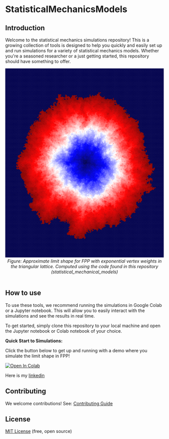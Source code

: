 # StatisticalMechanicsModels

## Introduction
Welcome to the statistical mechanics simulations repository! This is a growing collection of tools is designed to help you quickly and easily set up and run simulations for a variety of statistical mechanics models. Whether you're a seasoned researcher or a just getting started, this repository should have something to offer.


<div align="center">
  <img src="/.github/images/LimitShape.png" style="width:600px;height:600px;">
  <br>
  <em>Figure: Approximate limit shape for FPP with exponential vertex weights in the triangular lattice. Computed using the code found in this repository (statistical_mechanical_models) </em>
</div>
<br>


## How to use
To use these tools, we recommend running the simulations in Google Colab or a Jupyter notebook. This will allow you to easily interact with the simulations and see the results in real time.

To get started, simply clone this repository to your local machine and open the Jupyter notebook or Colab notebook of your choice.
 
**Quick Start to Simulations:**

Click the button below to get up and running with a demo where you simulate the limit shape in FPP!

[![Open In Colab](https://colab.research.google.com/assets/colab-badge.svg)](https://colab.research.google.com/github/DavidMichaelH/StatisticalMechanicsModels/blob/master/LimitShapeDemo.ipynb)

Here is my [linkedin](https://www.google.com/)
## Contributing

We welcome contributions! See: [Contributing Guide](https://github.com/DavidMichaelH/StatisticalMechanicsModels/blob/main/CONTRIBUTING.md)

## License

[MIT License](https://github.com/DavidMichaelH/StatisticalMechanicsModels/blob/main/LICENSE) (free, open source)
 
 
